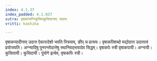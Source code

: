```yaml
---
index: 4.1.37
index_padded: 4.1.037
sutra: वृषाकप्यग्निकुसितकुसिदानाम् उदात्तः
vritti: kashika

---
```

वृषाकप्यादीनाम् उदात्त ऐकारादेशो भवति स्त्रियाम्, ङीप् च प्रत्ययः। वृषाकपिशब्दो मद्योदात्त उदात्तत्वं प्रयोजयति। अग्न्यादिषु पुनरन्तोदात्तेषु स्थानिवद्भावादेव सिद्धम्। वृषाकपेः स्त्री वृषाकपायी। अग्नायी। कुसितायी। कुसिदायी। पुंयोगे इत्येव, वृषाकपिः स्त्री।